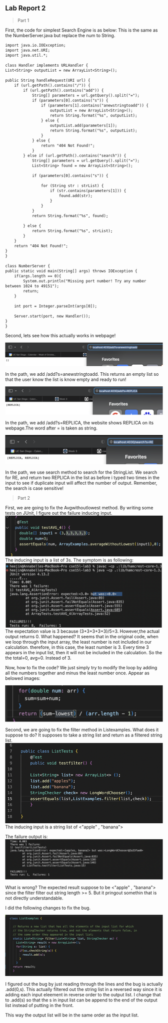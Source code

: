 ## Lab Report 2
 > Part 1
 
 First, the code for simplest Search Engine is as below: This is the same as the NumberServer.java but replace the num to String.
   
    import java.io.IOException;
    import java.net.URI;
    import java.util.*;

    class Handler implements URLHandler {
    List<String> outputList = new ArrayList<String>();
    
    public String handleRequest(URI url) {
        if (url.getPath().contains("/")) {
            if (url.getPath().contains("add")) {
                String[] parameters = url.getQuery().split("=");
                if (parameters[0].contains("s")) {
                    if (parameters[1].contains("anewstringtoadd")) {
                        outputList = new ArrayList<String>();
                        return String.format("%s", outputList);
                    } else {
                        outputList.add(parameters[1]);
                        return String.format("%s", outputList);
                    }
                } else {
                    return "404 Not Found!";
                }
            } else if (url.getPath().contains("search")) {
                String[] parameters = url.getQuery().split("=");
                List<String> found = new ArrayList<String>();

                if (parameters[0].contains("s")) {

                    for (String str : strList) {
                        if (str.contains(parameters[1])) {
                            found.add(str);
                        }
                    }
                }
                return String.format("%s", found);

            } else {
                return String.format("%s", strList);
            }
        }
        return "404 Not Found!";
    }
    }

    class NumberServer {
    public static void main(String[] args) throws IOException {
        if(args.length == 0){
            System.out.println("Missing port number! Try any number between 1024 to 49151");
            return;
        }

        int port = Integer.parseInt(args[0]);

        Server.start(port, new Handler());
    }
    }

Second, lets see how this actually works in webpage!

![image](image30.jpg)

In the path, we add /add?s=anewstringtoadd. This returns an empty list so that the user know the list is know empty and ready to run!

![image](image27.jpg)

In the path, we add /add?s=REPLICA, the website shows REPLICA on its webpage.The word after = is taken as string.

![image](image29.jpg)

In the path, we use search method to search for the StringList. We search for RE, and return two REPLICA in the list as before i typed two times in the input to see if duplicate input will affect the number of output. Remember, the search is case sensitive!



> Part 2

First, we are going to fix the Avgwithoutlowest method. By writing some tests on JUnit, I figure out the failure inducing input.
![image](image21.jpg)
The inducing input is a list of 3s.
The symptom is as following:
![Image](image22.jpg)
The expectation value is 3 because (3+3+3+3+3)/5=3. However,the actual output returns 0. What happened?
It seems that in the original code, when we loop through the input array, the least number is not included in our calculation.
therefore, in this case, the least number is 3. Every time 3 appears in the input list, then it will not be included in the calculation.
So the the total=0, avg=0. Instead of 3.

Now, how to fix the code? We just simply try to modify the loop by adding all the numbers together and minus the least number once.
Appear as belowed images:

![Image](image23.jpg)

Second, we are going to fix the filter method in Listexamples. What does it suppose to do? It supposes to take a string list and return as a filtered string list.
![image](image24.jpg)
The inducing input is a string list of <"apple" , "banana">

The failure output is:
![image](image25.jpg)

What is wrong? The expected result suppose to be <"apple" , "banana"> since the filter filter out string length >= 5. But it pringout somethin that is not directly understandable.

I did the following changes to fix the bug.

![image](image26.jpg)

I figured out the bug by just reading through the lines and the bug is actually .add(0,s). This actually filtered out the string list in a reversed way since it is adding each input eleement in reverse order to the output list. I change that to .add(s) so that the s in input list can be append to the end of the output list instead of putting in the front.

This way the output list will be in the same order as the input list.

